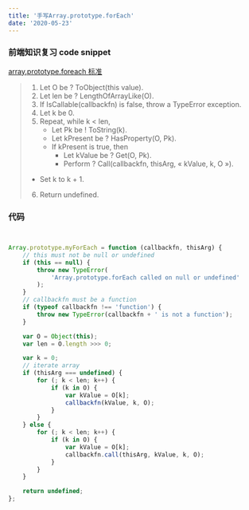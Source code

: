 ```yaml
---
title: '手写Array.prototype.forEach'
date: '2020-05-23'
---
```


### 前端知识复习 code snippet

[array.prototype.foreach 标准](https://tc39.es/ecma262/#sec-array.prototype.foreach)

>1. Let O be ? ToObject(this value).
>2. Let len be ? LengthOfArrayLike(O).
>3. If IsCallable(callbackfn) is false, throw a TypeError exception.
>4. Let k be 0.
>5. Repeat, while k < len,
>    - Let Pk be ! ToString(k).
>    - Let kPresent be ? HasProperty(O, Pk).
>    - If kPresent is true, then
>       - Let kValue be ? Get(O, Pk).
>       - Perform ? Call(callbackfn, thisArg, « kValue, k, O »).
>   - Set k to k + 1.
>6. Return undefined.

### 代码

```javascript


Array.prototype.myForEach = function (callbackfn, thisArg) {
    // this must not be null or undefined
    if (this == null) {
        throw new TypeError(
            'Array.prototype.forEach called on null or undefined'
        );
    }
    // callbackfn must be a function
    if (typeof callbackfn !== 'function') {
        throw new TypeError(callbackfn + ' is not a function');
    }

    var O = Object(this);
    var len = O.length >>> 0;

    var k = 0;
    // iterate array
    if (thisArg === undefined) {
        for (; k < len; k++) {
            if (k in O) {
                var kValue = O[k];
                callbackfn(kValue, k, O);
            }
        }
    } else {
        for (; k < len; k++) {
            if (k in O) {
                var kValue = O[k];
                callbackfn.call(thisArg, kValue, k, O);
            }
        }
    }

    return undefined;
};

```
